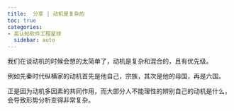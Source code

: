 ```yaml
---
title:  分享 | 动机是复杂的
toc: true
categories:
- 高认知软件工程星球
  sidebar: auto
---
```


我们在谈动机的时候会想的太简单了，动机是复杂和混合的，且有优先级。

例如先秦时代纵横家的动机首先是他自己，宗族，其次是他的母国，再是六国。

正是因为动机多因素的共同作用，而大部分人不能理性的辨别自己的动机是什么，会导致形势分析变得非常复杂。
